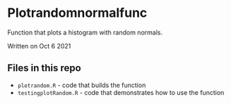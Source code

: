 # Plotrandomnormalfunc
Function that plots a histogram with random normals.

Written on Oct 6 2021

## Files in this repo

* `plotrandom.R` - code that builds the function
* `testingplotRandom.R` - code that demonstrates how to use the function